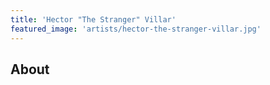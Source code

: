 ```yaml
---
title: 'Hector "The Stranger" Villar'
featured_image: 'artists/hector-the-stranger-villar.jpg'
---
```


## About


